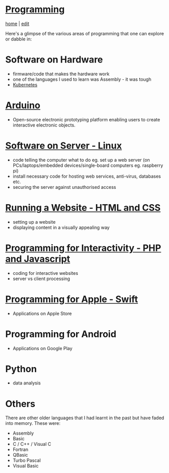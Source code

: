 # [Programming](https://alwinwoo.github.io/pages/programming.html)
[home](https://alwinwoo.github.io/) | [edit](https://github.com/alwinwoo/alwinwoo.github.io/edit/master/pages/programming.md)

Here's a glimpse of the various areas of programming that one can explore or dabble in:

# Software on Hardware
  * firmware/code that makes the hardware work
  * one of the languages I used to learn was Assembly - it was tough
  * [Kubernetes](https://kubernetes.io/docs/concepts/overview/what-is-kubernetes/)

# [Arduino](https://alwinwoo.github.io/pages/arduino.html)
  * Open-source electronic prototyping platform enabling users to create interactive electronic objects.

# [Software on Server - Linux](https://alwinwoo.github.io/pages/web_admin.html)
  * code telling the computer what to do eg. set up a web server (on PCs/laptops/embedded devices/single-board computers eg. raspberry pi)
  * install necessary code for hosting web services, anti-virus, databases etc.
  * securing the server against unauthorised access

# [Running a Website - HTML and CSS](https://alwinwoo.github.io/pages/web_css.html)
  * setting up a website
  * displaying content in a visually appealing way

# [Programming for Interactivity - PHP and Javascript](https://alwinwoo.github.io/pages/java.html)
  * coding for interactive websites
  * server vs client processing

# [Programming for Apple - Swift](https://alwinwoo.github.io/pages/swift.html)
  * Applications on Apple Store

# Programming for Android
  * Applications on Google Play

# Python
  * data analysis

# Others

  There are other older languages that I had learnt in the past but have faded into memory. These were:
  * Assembly
  * Basic
  * C / C++ / Visual C
  * Fortran
  * QBasic
  * Turbo Pascal
  * Visual Basic
